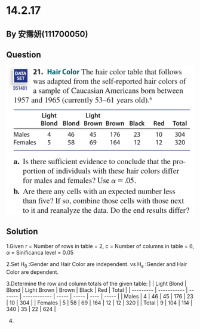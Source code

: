 # 14.2.17

## By 安霈妍(111700050)

## Question
![image](https://github.com/HWTeng-Course/202402-Statistics/blob/main/Images/14.3.21_1.jpg)

## Solution
1.Given r = Number of rows in table = 2, c = Number of columns in table = 6, $\alpha$ = Sinificanca level = 0.05

2.Set H<sub>0</sub> :Gender and Hair Color are independent. vs H<sub>a</sub> :Gender and Hair Color are dependent.

3.Determine the row and column totals of the given table:
|           | Light Blond | Blond   | Light Brown  | Brown | Black | Red  | Total |
| --------- | ----------- | ------- | ------------ | ----- | ----- | ---- | ----- |
| Males     | 4           | 46      | 45           | 176   | 23    | 10   | 304   |
| Females   | 5           | 58      | 69           | 164   | 12    | 12   | 320   |
| Total     | 9           | 104     | 114          | 340   | 35    | 22   | 624   |

4.
